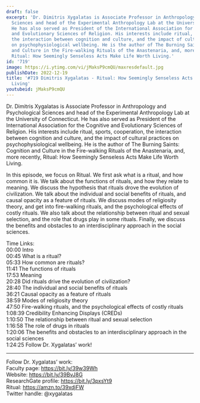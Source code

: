 ```yaml
---
draft: false
excerpt: 'Dr. Dimitris Xygalatas is Associate Professor in Anthropology and Psychological
  Sciences and head of the Experimental Anthropology Lab at the University of Connecticut.
  He has also served as President of the International Association for the Cognitive
  and Evolutionary Sciences of Religion. His interests include ritual, sports, cooperation,
  the interaction between cognition and culture, and the impact of cultural practices
  on psychophysiological wellbeing. He is the author of The Burning Saints: Cognition
  and Culture in the Fire-walking Rituals of the Anastenaria, and, more recently,
  Ritual: How Seemingly Senseless Acts Make Life Worth Living.'
id: '719'
image: https://i.ytimg.com/vi/jMaksP9cmQU/maxresdefault.jpg
publishDate: 2022-12-19
title: '#719 Dimitris Xygalatas - Ritual: How Seemingly Senseless Acts Make Life Worth
  Living'
youtubeid: jMaksP9cmQU
---
```

<div class="timelinks">

Dr. Dimitris Xygalatas is Associate Professor in Anthropology and Psychological Sciences and head of the Experimental Anthropology Lab at the University of Connecticut. He has also served as President of the International Association for the Cognitive and Evolutionary Sciences of Religion. His interests include ritual, sports, cooperation, the interaction between cognition and culture, and the impact of cultural practices on psychophysiological wellbeing. He is the author of The Burning Saints: Cognition and Culture in the Fire-walking Rituals of the Anastenaria, and, more recently, Ritual: How Seemingly Senseless Acts Make Life Worth Living.

In this episode, we focus on Ritual. We first ask what is a ritual, and how common it is. We talk about the functions of rituals, and how they relate to meaning. We discuss the hypothesis that rituals drove the evolution of civilization. We talk about the individual and social benefits of rituals, and causal opacity as a feature of rituals. We discuss modes of religiosity theory, and get into fire-walking rituals, and the psychological effects of costly rituals. We also talk about the relationship between ritual and sexual selection, and the role that drugs play in some rituals. Finally, we discuss the benefits and obstacles to an interdisciplinary approach in the social sciences.

Time Links:  
<time>00:00</time> Intro  
<time>00:45</time> What is a ritual?  
<time>05:33</time> How common are rituals?  
<time>11:41</time> The functions of rituals  
<time>17:53</time> Meaning  
<time>20:28</time> Did rituals drive the evolution of civilization?  
<time>28:40</time> The individual and social benefits of rituals  
<time>36:21</time> Causal opacity as a feature of rituals  
<time>38:59</time> Modes of religiosity theory  
<time>47:50</time> Fire-walking rituals, and the psychological effects of costly rituals  
<time>1:08:39</time> Credibility Enhancing Displays (CREDs)  
<time>1:10:50</time> The relationship between ritual and sexual selection  
<time>1:16:58</time> The role of drugs in rituals  
<time>1:20:06</time> The benefits and obstacles to an interdisciplinary approach in the social sciences  
<time>1:24:25</time> Follow Dr. Xygalatas’ work!

---

Follow Dr. Xygalatas’ work:  
Faculty page: https://bit.ly/39w39Wh  
Website: https://bit.ly/39BvJ8G  
ResearchGate profile: https://bit.ly/3pxsYt9  
Ritual: https://amzn.to/39xdjFW  
Twitter handle: @xygalatas
</div>

